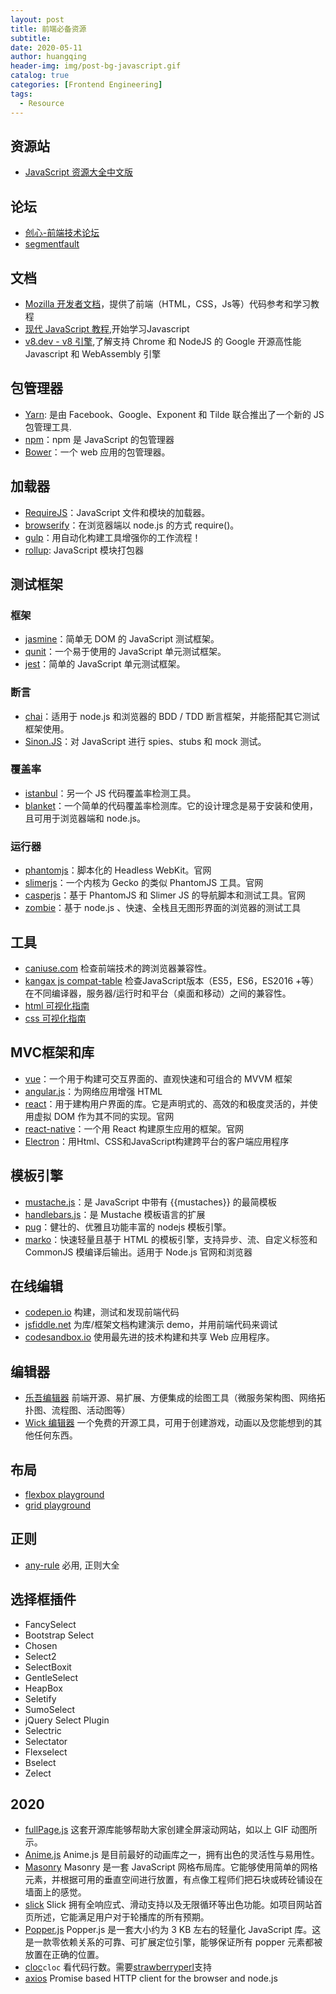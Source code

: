 ```yaml
---
layout: post
title: 前端必备资源
subtitle:
date: 2020-05-11
author: huangqing
header-img: img/post-bg-javascript.gif
catalog: true
categories: [Frontend Engineering]
tags:
  - Resource
---
```


## 资源站

+ [JavaScript 资源大全中文版](https://github.com/jobbole/awesome-javascript-cn)

## 论坛

+ [创心-前端技术论坛](http://d2forum.alibaba-inc.com/)
+ [segmentfault](https://segmentfault.com/)

## 文档

+ [Mozilla 开发者文档](https://developer.mozilla.org/zh-CN/docs/Web)，提供了前端（HTML，CSS，Js等）代码参考和学习教程
+ [现代 JavaScript 教程](https://zh.javascript.info/),开始学习Javascript
+ [v8.dev - v8 引擎](https://v8.dev/),了解支持 Chrome 和 NodeJS 的 Google 开源高性能 Javascript 和 WebAssembly 引擎

## 包管理器

+ [Yarn](https://yarn.bootcss.com/): 是由 Facebook、Google、Exponent 和 Tilde 联合推出了一个新的 JS 包管理工具.
+ [npm](https://www.npmjs.com/)：npm 是 JavaScript 的包管理器
+ [Bower](https://github.com/bower/bower)：一个 web 应用的包管理器。

## 加载器

+ [RequireJS](https://github.com/jrburke/requirejs)：JavaScript 文件和模块的加载器。
+ [browserify](https://github.com/substack/node-browserify)：在浏览器端以 node.js 的方式 require()。
+ [gulp](http://gulpjs.com/)：用自动化构建工具增强你的工作流程！
+ [rollup](https://github.com/jobbole/awesome-javascript-cn): JavaScript 模块打包器

## 测试框架

### 框架

+ [jasmine](https://github.com/jasmine/jasmine)：简单无 DOM 的 JavaScript 测试框架。
+ [qunit](https://github.com/jquery/qunit)：一个易于使用的 JavaScript 单元测试框架。
+ [jest](https://github.com/facebook/jest)：简单的 JavaScript 单元测试框架。

### 断言

+ [chai](https://github.com/chaijs/chai)：适用于 node.js 和浏览器的 BDD / TDD 断言框架，并能搭配其它测试框架使用。
+ [Sinon.JS](https://github.com/sinonjs/sinon)：对 JavaScript 进行 spies、stubs 和 mock 测试。

### 覆盖率

+ [istanbul](https://github.com/gotwarlost/istanbul)：另一个 JS 代码覆盖率检测工具。
+ [blanket](https://github.com/alex-seville/blanket)：一个简单的代码覆盖率检测库。它的设计理念是易于安装和使用，且可用于浏览器端和 node.js。

### 运行器

+ [phantomjs](https://github.com/ariya/phantomjs)：脚本化的 Headless WebKit。官网
+ [slimerjs](https://github.com/laurentj/slimerjs)：一个内核为 Gecko 的类似 PhantomJS 工具。官网
+ [casperjs](https://github.com/n1k0/casperjs)：基于 PhantomJS 和 Slimer JS 的导航脚本和测试工具。官网 
+ [zombie](https://github.com/assaf/zombie)：基于 node.js 、快速、全栈且无图形界面的浏览器的测试工具

## 工具

+ [caniuse.com](https://caniuse.com/) 检查前端技术的跨浏览器兼容性。
+ [kangax js compat-table](https://kangax.github.io/compat-table/es6/)  检查JavaScript版本（ES5，ES6，ES2016 +等）在不同编译器，服务器/运行时和平台（桌面和移动）之间的兼容性。
+ [html 可视化指南](htmlreference.io)
+ [css  可视化指南](https://cssreference.io/)


## MVC框架和库

+ [vue](https://github.com/vuejs/vue)：一个用于构建可交互界面的、直观快速和可组合的 MVVM 框架
+ [angular.js](https://github.com/angular/angular.js)：为网络应用增强 HTML
+ [react](https://facebook.github.io/react/)：用于建构用户界面的库。它是声明式的、高效的和极度灵活的，并使用虚拟 DOM 作为其不同的实现。官网
+ [react-native](https://github.com/facebook/react-native)：一个用 React 构建原生应用的框架。官网
+ [Electron](http://electron.atom.io/)：用Html、CSS和JavaScript构建跨平台的客户端应用程序

## 模板引擎

+ [mustache.js](https://github.com/janl/mustache.js)：是 JavaScript 中带有 {{mustaches}} 的最简模板
+ [handlebars.js](https://github.com/wycats/handlebars.js/)：是 Mustache 模板语言的扩展
+ [pug](https://github.com/pugjs/pug)：健壮的、优雅且功能丰富的 nodejs 模板引擎。
+ [marko](https://github.com/marko-js/marko)：快速轻量且基于 HTML 的模板引擎，支持异步、流、自定义标签和 CommonJS 模编译后输出。适用于 Node.js 官网和浏览器

## 在线编辑

+ [codepen.io](https://codepen.io/) 构建，测试和发现前端代码
+ [jsfiddle.net](https://jsfiddle.net/) 为库/框架文档构建演示 demo，并用前端代码来调试
+ [codesandbox.io](https://codesandbox.io/) 使用最先进的技术构建和共享 Web 应用程序。

## 编辑器

+ [乐吾编辑器](http://topology.le5le.com/) 前端开源、易扩展、方便集成的绘图工具（微服务架构图、网络拓扑图、流程图、活动图等）
+ [Wick 编辑器](https://www.wickeditor.com/) 一个免费的开源工具，可用于创建游戏，动画以及您能想到的其他任何东西。

## 布局

+ [flexbox playground](https://demos.scotch.io/visual-guide-to-css3-flexbox-flexbox-playground/demos/)
+ [grid playground](https://grid.layoutit.com/)

## 正则

+ [any-rule](https://any86.github.io/any-rule/) 必用, 正则大全

## 选择框插件

+ FancySelect
+ Bootstrap Select
+ Chosen
+ Select2
+ SelectBoxit
+ GentleSelect
+ HeapBox
+ Seletify
+ SumoSelect
+ jQuery Select Plugin
+ Selectric
+ Selectator
+ Flexselect
+ Bselect
+ Zelect

## 2020

+ [fullPage.js](https://github.com/alvarotrigo/fullPage.js) 这套开源库能够帮助大家创建全屏滚动网站，如以上 GIF 动图所示。
+ [Anime.js](https://github.com/juliangarnier/anime) Anime.js 是目前最好的动画库之一，拥有出色的灵活性与易用性。
+ [Masonry](https://github.com/desandro/masonry) Masonry 是一套 JavaScript 网格布局库。它能够使用简单的网格元素，并根据可用的垂直空间进行放置，有点像工程师们把石块或砖砼铺设在墙面上的感觉。
+ [slick](https://github.com/kenwheeler/slick/) Slick 拥有全响应式、滑动支持以及无限循环等出色功能。如项目网站首页所述，它能满足用户对于轮播库的所有预期。
+ [Popper.js](https://github.com/popperjs/popper-core) Popper.js 是一套大小约为 3 KB 左右的轻量化 JavaScript 库。这是一款零依赖关系的可靠、可扩展定位引擎，能够保证所有 popper 元素都被放置在正确的位置。
+ [cloc](https://github.com/AlDanial/cloc)`cloc` 看代码行数。需要[strawberryperl](http://strawberryperl.com/)支持
+ [axios](https://github.com/axios/axios) Promise based HTTP client for the browser and node.js